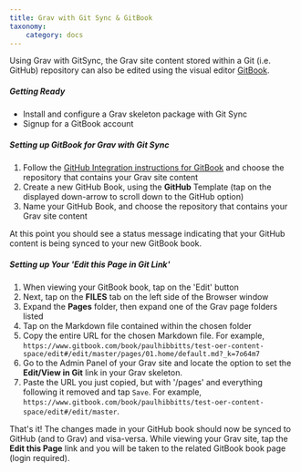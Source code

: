 ```yaml
---
title: Grav with Git Sync & GitBook
taxonomy:
    category: docs
---
```


Using Grav with GitSync, the Grav site content stored within a Git (i.e. GitHub) repository can also be edited using the visual editor [GitBook](https://www.gitbook.com/).

##### Getting Ready

* Install and configure a Grav skeleton package with Git Sync
* Signup for a GitBook account

##### Setting up GitBook for Grav with Git Sync

1. Follow the [GitHub Integration instructions for GitBook](https://help.gitbook.com/github/can-i-host-on-github.html) and choose the repository that contains your Grav site content
1. Create a new GitHub Book, using the **GitHub** Template (tap on the displayed down-arrow to scroll down to the GitHub option)
1. Name your GitHub Book, and choose the repository that contains your Grav site content

At this point you should see a status message indicating that your GitHub content is being synced to your new GitBook book.

##### Setting up Your 'Edit this Page in Git Link'

1. When viewing your GitBook book, tap on the 'Edit' button
2. Next, tap on the **FILES** tab on the left side of the Browser window
3. Expand the **Pages** folder, then expand one of the Grav page folders listed
4. Tap on the Markdown file contained within the chosen folder
5. Copy the entire URL for the chosen Markdown file. For example, `https://www.gitbook.com/book/paulhibbitts/test-oer-content-space/edit#/edit/master/pages/01.home/default.md?_k=7o64m7`
6. Go to the Admin Panel of your Grav site and locate the option to set the **Edit/View in Git** link in your Grav skeleton.
7. Paste the URL you just copied, but with '/pages' and everything following it removed and tap `Save`. For example, `https://www.gitbook.com/book/paulhibbitts/test-oer-content-space/edit#/edit/master`.

That's it! The changes made in your GitHub book should now be synced to GitHub (and to Grav) and visa-versa. While viewing your Grav site, tap the **Edit this Page** link and you will be taken to the related GitBook book page (login required).
